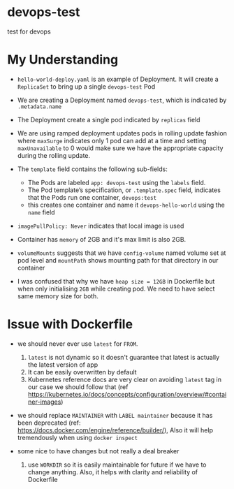 # devops-test
test for devops

# My Understanding
  - `hello-world-deploy.yaml` is an example of Deployment. It will create a `ReplicaSet` to bring up a single `devops-test` Pod
  - We are creating a Deployment named `devops-test`, which is indicated by `.metadata.name`
  - The Deployment create a single pod indicated by `replicas` field
  - We are using ramped deployment updates pods in rolling update fashion where `maxSurge` indicates only 1 pod can add at a time and setting `maxUnavailable` to 0 would make sure we have the appropriate capacity during the rolling update.
  - The `template` field contains the following sub-fields:
    - The Pods are labeled `app: devops-test` using the `labels` field.
    - The Pod template’s specification, or `.template.spec` field, indicates that the Pods run one container, `devops:test`
    - this creates one container and name it `devops-hello-world` using the `name` field
  - `imagePullPolicy: Never` indicates that local image is used
  - Container has `memory` of 2GB and it's max limit is also 2GB.
  - `volumeMounts` suggests that we have `config-volume` named volume set at pod level and `mountPath` shows mounting path for that directory in our container

  - I was confused that why we have `heap size = 12GB` in Dockerfile but when only initialising `2GB` while creating pod. We need to have select same memory size for both. 

# Issue with Dockerfile
  - we should never ever use `latest` for `FROM`.
    1. `latest` is not dynamic so it doesn't guarantee that latest is actually the latest version of app
    2. It can be easily overwritten by default
    3. Kubernetes reference docs are very clear on avoiding `latest` tag in our case we should follow that (ref https://kubernetes.io/docs/concepts/configuration/overview/#container-images)

  - we should replace `MAINTAINER` with `LABEL maintainer` because it has been deprecated (ref: https://docs.docker.com/engine/reference/builder/), Also it will help tremendously when using `docker inspect`

  - some nice to have changes but not really a deal breaker
    1. use `WORKDIR` so it is easily maintainable for future if we have to change anything. Also, it helps with clarity and reliability of Dockerfile
